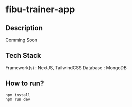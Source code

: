 
# fibu-trainer-app

## Description
Comming Soon

## Tech Stack
Framework(s) : NextJS, TailwindCSS
Database : MongoDB

## How to run?
```
npm install
npm run dev
```
